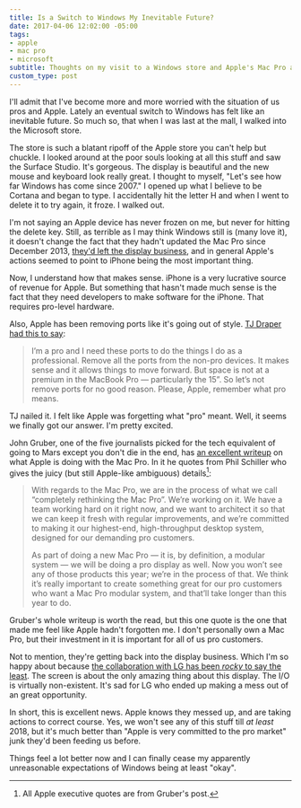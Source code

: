 ```yaml
---
title: Is a Switch to Windows My Inevitable Future?
date: 2017-04-06 12:02:00 -05:00
tags:
- apple
- mac pro
- microsoft
subtitle: Thoughts on my visit to a Windows store and Apple's Mac Pro announcement
custom_type: post
---
```


I'll admit that I've become more and more worried with the situation of us pros and Apple. Lately an eventual switch to Windows has felt like an inevitable future. So much so, that when I was last at the mall, I walked into the Microsoft store.

The store is such a blatant ripoff of the Apple store you can't help but chuckle. I looked around at the poor souls looking at all this stuff and saw the Surface Studio. It's gorgeous. The display is beautiful and the new mouse and keyboard look really great. I thought to myself, "Let's see how far Windows has come since 2007." I opened up what I believe to be Cortana and began to type. I accidentally hit the letter H and when I went to delete it to try again, it froze. I walked out.

I'm not saying an Apple device has never frozen on me, but never for hitting the delete key. Still, as terrible as I may think Windows still is (many love it), it doesn't change the fact that they hadn't updated the Mac Pro since December 2013, [they'd left the display business](https://9to5mac.com/2016/06/23/apple-discontinues-thunderbolt-display/), and in general Apple's actions seemed to point to iPhone being the most important thing.

Now, I understand how that makes sense. iPhone is a very lucrative source of revenue for Apple. But something that hasn't made much sense is the fact that they need developers to make software for the iPhone. That requires pro-level hardware.

Also, Apple has been removing ports like it's going out of style. [TJ Draper had this to say](https://theboldreport.net/2016/09/apple-removing-ports-from-macbook-pro/):

> I’m a pro and I need these ports to do the things I do as a professional. Remove all the ports from the non-pro devices. It makes sense and it allows things to move forward. But space is not at a premium in the MacBook Pro — particularly the 15”. So let’s not remove ports for no good reason. Please, Apple, remember what pro means.

TJ nailed it. I felt like Apple was forgetting what "pro" meant. Well, it seems we finally got our answer. I'm pretty excited.

John Gruber, one of the five journalists picked for the tech equivalent of going to Mars except you don't die in the end, has [an excellent writeup](http://daringfireball.net/2017/04/the_mac_pro_lives) on what Apple is doing with the Mac Pro. In it he quotes from Phil Schiller who gives the juicy (but still Apple-like ambiguous) details[^details]:

> With regards to the Mac Pro, we are in the process of what we call “completely rethinking the Mac Pro”. We’re working on it. We have a team working hard on it right now, and we want to architect it so that we can keep it fresh with regular improvements, and we’re committed to making it our highest-end, high-throughput desktop system, designed for our demanding pro customers.
>
> As part of doing a new Mac Pro — it is, by definition, a modular system — we will be doing a pro display as well. Now you won’t see any of those products this year; we’re in the process of that. We think it’s really important to create something great for our pro customers who want a Mac Pro modular system, and that’ll take longer than this year to do.

Gruber's whole writeup is worth the read, but this one quote is the one that made me feel like Apple hadn't forgotten me. I don't personally own a Mac Pro, but their investment in it is important for all of us pro customers.

Not to mention, they're getting back into the display business. Which I'm so happy about because [the collaboration with LG has been *rocky* to say the least](https://theboldreport.net/2017/02/lg-has-redesigned-its-5k-mac-monitor-so-it-can-handle-being-placed-near-a-router-recode/). The screen is about the only amazing thing about this display. The I/O is virtually non-existent. It's sad for LG who ended up making a mess out of an great opportunity.

In short, this is excellent news. Apple knows they messed up, and are taking actions to correct course. Yes, we won't see any of this stuff till *at least* 2018, but it's much better than "Apple is very committed to the pro market" junk they'd been feeding us before.

Things feel a lot better now and I can finally cease my apparently unreasonable expectations of Windows being at least "okay".

[^details]: All Apple executive quotes are from Gruber's post.
